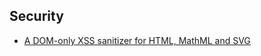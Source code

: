 ## Security

* [A DOM-only XSS sanitizer for HTML, MathML and SVG](https://github.com/cure53/DOMPurify)
